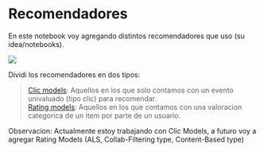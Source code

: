 # Recomendadores

En este notebook voy agregando distintos recomendadores que uso (su idea/notebooks).

![](https://media0.giphy.com/media/sdjzyK11BKMRK5fw3q/giphy.gif?cid=ecf05e47u19eezuwyg8vvhp4owuyjdjsutcuvlgmy9lhex6y&ep=v1_gifs_search&rid=giphy.gif&ct=g)

Dividi los recomendadores en dos tipos: 
> [Clic models](./Clic%20Models/): Aquellos en los que solo contamos con un evento univaluado (tipo clic) para recomendar.<br>
> [Rating models](./Rating%20Models/): Aquellos en los que contamos con una valoracion categorica de un item por parte de un usuario. 

Observacion: Actualmente estoy trabajando con Clic Models, a futuro voy a agregar Rating Models (ALS, Collab-Filtering type, Content-Based type) 